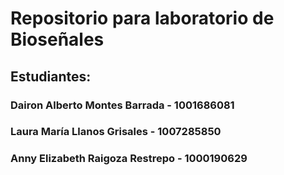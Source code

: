 # Repositorio para laboratorio de Bioseñales
## Estudiantes:
### Dairon Alberto Montes Barrada - 1001686081
### Laura María Llanos Grisales - 1007285850
### Anny Elizabeth Raigoza Restrepo - 1000190629
